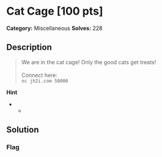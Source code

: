 # Cat Cage [100 pts]

**Category:** Miscellaneous
**Solves:** 228

## Description
>We are in the cat cage! Only the good cats get treats! <br><br>Connect here:<br><code>nc jh2i.com 50000</code>

**Hint**
* -

## Solution

### Flag

